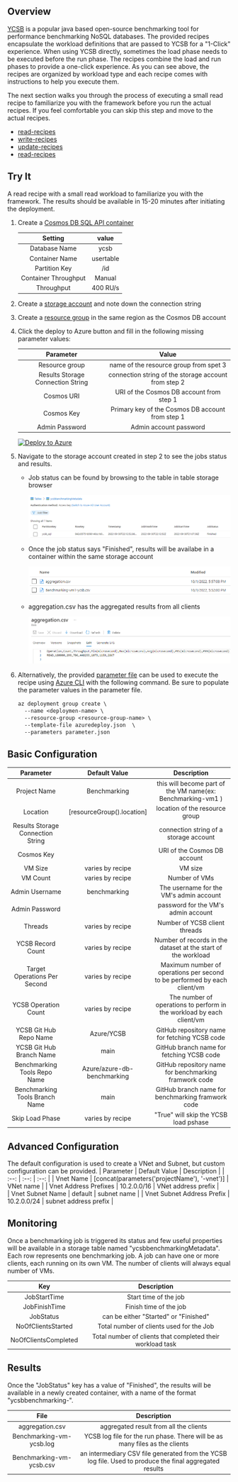 ## Overview
[YCSB](https://github.com/brianfrankcooper/YCSB) is a popular java based open-source benchmarking tool for performance benchmarking NoSQL databases. The provided recipes encapsulate the workload definitions that are passed to YCSB for a "1-Click" experience. When using YCSB directly, sometimes the load phase needs to be executed before the run phase. The recipes combine the load and run phases to provide a one-click experience. As you can see above, the recipes are organized by workload type and each recipe comes with instructions to help you execute them.

The next section walks you through the process of executing a small read recipe to familiarize you with the framework before you run the actual recipes. If you feel comfortable you can skip this step and move to the actual recipes. 
 - [read-recipes](./read)
 - [write-recipes](./write)
 - [update-recipes](./update)
 - [read-recipes](./scan)


## Try It 
A read recipe with a small read workload to familiarize you with the framework. The results should be available in 15-20 minutes after initiating the deployment.

1. Create a [Cosmos DB SQL API container](https://learn.microsoft.com/en-us/azure/cosmos-db/nosql/quickstart-portal)

   |  Setting   |  value  | 
   | :--:  | :--:  |
   | Database Name | ycsb | 
   | Container Name | usertable | 
   | Partition Key  | /id |
   | Container Throughput  | Manual |  
   | Throughput | 400 RU/s | 
   
   
3. Create a [storage account](https://learn.microsoft.com/en-us/azure/storage/common/storage-account-create?tabs=azure-portal) and note down the connection string 
4. Create a [resource group](https://learn.microsoft.com/en-us/azure/azure-resource-manager/management/manage-resource-groups-portal) in the same region as the Cosmos DB account 
5. Click the deploy to Azure button and fill in the following missing parameter values:

   |  Parameter   |  Value  |
   | :--:  | :--:  |
   | Resource group | name of the resource group from spet 3 |
   | Results Storage Connection String | connection string of the storage account from step 2 |
   | Cosmos URI  | URI of the Cosmos DB account from step 1 |
   | Cosmos Key  | Primary key of the Cosmos DB account from step 1 |
   | Admin Password | Admin account password |

   [![Deploy to Azure](https://aka.ms/deploytoazurebutton)](https://portal.azure.com/#create/Microsoft.Template/uri/https%3A%2F%2Fraw.githubusercontent.com%2FAzure%2Fazure-db-benchmarking%2Fmain%2Fcosmos%2Fsql%2Ftools%2Fjava%2Fycsb%2Frecipes%2Fread%2Fgetting-started-read%2Fazuredeploy.json)

6. Navigate to the storage account created in step 2 to see the jobs status and results.

   - Job status can be found by browsing to the table in table storage browser 
   
     ![image](../../../../../../images/metadata-status.png)
 
   - Once the job status says "Finished", results will be availabe in a container within the same storage account
   
     ![image](../../../../../../images/results-container.png)
   
   - aggregation.csv has the aggregated results from all clients
    
     ![image](../../../../../../images/results-csv.png)

 6. Alternatively, the provided [parameter file](./parameter-files) can be used to execute the recipe using [Azure CLI](https://learn.microsoft.com/en-us/cli/azure/install-azure-cli) with the following command. Be sure to populate the parameter values in the parameter file.

     ```
     az deployment group create \
       --name <deploymen-name> \
       --resource-group <resource-group-name> \
       --template-file azuredeploy.json  \
       --parameters parameter.json  
      ```

## Basic Configuration
   
   |  Parameter   |  Default Value  | Description |
   | :--:  | :--:  | :--: | 
   | Project Name | Benchmarking | this will become part of the VM name(ex: Benchmarking-vm1 ) |
   | Location | [resourceGroup().location] | location of the resource group |
   | Results Storage Connection String  |  | connection string of a storage account |
   | Cosmos Key  |  | URI of the Cosmos DB account |
   | VM Size  | varies by recipe | VM size |
   | VM Count | varies by recipe | Number of VMs |
   | Admin Username | benchmarking | The username for the VM's admin account |
   | Admin Password |  | password for the VM's admin account |
   | Threads | varies by recipe | Number of YCSB client threads  |
   | YCSB Record Count |varies by recipe |Number of records in the dataset at the start of the workload|  
   | Target Operations Per Second |varies by recipe | Maximum number of operations per second to be performed by each client/vm |
   | YCSB Operation Count  |varies by recipe |The number of operations to perform in the workload by each client/vm|
   | YCSB Git Hub Repo Name | Azure/YCSB |GitHub repository name for fetching YCSB code|
   | YCSB Git Hub Branch Name | main |GitHub branch name for fetching YCSB code |
   | Benchmarking Tools Repo Name |Azure/azure-db-benchmarking | GitHub repository name for benchmarking framwork code |
   | Benchmarking Tools Branch Name | main | GitHub branch name for benchmarking framwork code |
   | Skip Load Phase | varies by recipe | "True" will skip the YCSB load pshase |
   
## Advanced Configuration
   The default configuration is used to create a VNet and Subnet, but custom configuration can be provided.
   |  Parameter   |  Default Value  | Description |
   | :--:  | :--:  | :--: | 
   | Vnet Name | [concat(parameters('projectName'), '-vnet')] | VNet name |
   | Vnet Address Prefixes | 10.2.0.0/16 | VNet address prefix |   
   | Vnet Subnet Name | default | subnet name | 
   | Vnet Subnet Address Prefix | 10.2.0.0/24 |  subnet address prefix |   
   
## Monitoring
Once a benchmarking job is triggered its status and few useful properties will be available in a storage table named "ycsbbenchmarkingMetadata". Each row represents one benchmarking job. A job can have one or more clients, each running on its own VM. The number of clients will always equal number of VMs. 

   |  Key   |  Description  | 
   | :--:  | :--: |
   | JobStartTime | Start time of the job | 
   | JobFinishTime | Finish time of the job | 
   | JobStatus| can be either "Started" or "Finished"| 
   | NoOfClientsStarted | Total number of clients used for the Job |
   | NoOfClientsCompleted | Total number of clients that completed their workload task | 


## Results 
Once the "JobStatus" key has a value of "Finished", the results will be available in a newly created container, with a name of the format "ycsbbenchmarking-<Date>".
   
   |  File   |  Description  | 
   | :--:  | :--:  |
   | aggregation.csv | aggregated result from all the clients |    
   | Benchmarking-vm<n>-ycsb.log| YCSB log file for the run phase. There will be as many files as the clients| 
   | Benchmarking-vm<n>-ycsb.csv | an intermediary CSV file generated from the YCSB log file. Used to produce the final aggregated results | 

  
   
